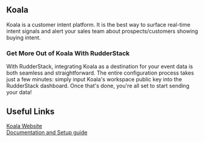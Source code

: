 ## Koala

Koala is a customer intent platform. It is the best way to surface real-time intent signals and alert your sales team about prospects/customers showing buying intent.

### Get More Out of Koala With RudderStack

With RudderStack, integrating Koala as a destination for your event data is both seamless and straightforward. The entire configuration process takes just a few minutes: simply input Koala's workspace public key into the RudderStack dashboard. Once that's done, you're all set to start sending your data!

## Useful Links

[Koala Website][]  
[Documentation and Setup guide][]  

[//]: # "These are reference links used in the body of this note and get stripped out when the markdown processor does its job. There is no need to format nicely because it shouldn't be seen. Thanks SO - http://stackoverflow.com/questions/4823468/store-comments-in-markdown-syntax"
[koala website]: http://www.getkoala.com 
[documentation and setup guide]: https://docs.rudderstack.com/destinations/koala
